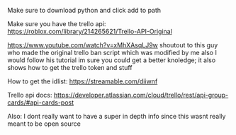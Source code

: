 Make sure to download python and click add to path

Make sure you have the trello api: https://roblox.com/library/214265621/Trello-API-Original


https://www.youtube.com/watch?v=xMhXAsqLJ9w shoutout to this guy who made the original trello ban script which was modified by me also I would follow his tutorial im sure you could get a better knoledge; it also shows how to get the trello token and stuff


How to get the idlist: https://streamable.com/diiwnf

Trello api docs: https://developer.atlassian.com/cloud/trello/rest/api-group-cards/#api-cards-post


Also: I dont really want to have a super in depth info since this wasnt really meant to be open source
